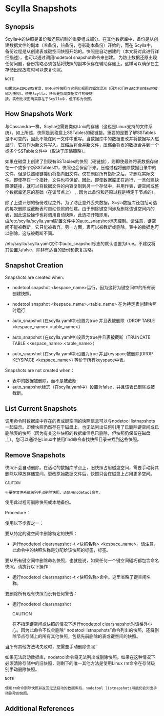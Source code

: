# Scylla Snapshots

## Synopsis

Scylla中的快照是备份和还原机制的重要组成部分。在其他数据库中，备份是从创建数据文件的副本（冷备份，热备份，卷影副本备份）开始的，而在
Scylla中，备份过程是从创建表或键空间快照开始的。快照是自动创建的（本文将对此进行详细描述），也可以通过调用nodetool snapshot命令来创建。
为防止数据还原出现任何问题，备份策略必须包括将快照的副本保存在辅助存储上。这样可以确保在主存储出现故障时可以恢复快照。

    
    NOTE
    
    如果您来自RDBMS背景，则不应将快照与实例化视图的概念混淆（因为它们在该技术领域有时被称为快照）。使用Scylla，快照是指向数据文件的硬链
    接。实例化视图确实存在于Scylla中，但不称为快照。

## How Snapshots Work

与Cassandra一样，Scylla也需要类似Unix的存储（这也是Linux支持的文件系统）。如上所述，快照是到磁盘上SSTables的硬链接。重要的是要了解SSTables是不可变的，因此不能在同一文件中重写。当数据库中的数据更改并将数据写入磁盘时，它将作为新文件写入。压缩后将合并新文件，压缩会将表的数据合并到一个或多个SSTable文件中（取决于压缩策略）。

如果在磁盘上创建了到现有SSTables的快照（硬链接），则即使最终将表数据存储在一个或多个新SSTables中，快照也会保留下来。压缩过程将删除数据目录中的文件，但是快照硬链接仍将指向旧文件。仅在删除所有指针之后，才删除实际文件。即使存在一个指针，文件也将保留。因此，即使数据库正在运行，一旦创建快照硬链接，就可以将数据文件的内容复制到另一个存储中，并用作表，键空间或整个数据库还原的基础（在该节点上） ，因为此备份和还原过程是特定于节点的）。

除了上述计划的备份过程之外，为了防止意外丢失数据，Scyla数据库还包括可选的每次删除或截断表时自动快照的创建。由于删除键空间涉及删除该键空间内的表，因此这些操作也将调用自动快照。此选项开箱即用，由/etc/scylla/scylla.yaml配置文件中的auto_snapshot标志控制。请注意，键空间不能被截断。它只能被丢弃。另一方面，表可以被截断或删除。表中的数据也可以删除，这与被截断不同。

/etc/scylla/scylla.yaml文件中auto_snapshot标志的默认设置为true。不建议将其设置为false，除非有适当的备份和恢复策略。

## Snapshot Creation

Snapshots are created when:

* nodetool snapshot <kespace_name>运行，因为这将为键空间中的所有表创建快照。

* nodetool snapshot <kespace_name>.<table_name> 在为特定表创建快照时运行
* auto_snapshot (在scylla.yaml中)设置为true 并且表被删除（DROP TABLE <kespace_name>.<table_name>）
* auto_snapshot (在scylla.yaml中)设置为true并且表被截断（TRUNCATE TABLE <kespace_name>.<table_name>）
* auto_snapshot (在scylla.yaml中)设置为true 并且keyspace被删除(DROP KEYSPACE <kespace_name>) 等价于所有keyspace中表。

Snapshots are not created when：
* 表中的数据被删除，而不是被截断
* auto_snapshot标志（在scylla.yaml中）设置为false，并且该表已删除或被截断。
  
##  List Current Snapshots

调用命令时数据库中存在的表或键空间的快照信息可以与nodetool listnapshots一起显示。即使快照仍然存在于磁盘上，也无法列出任何引用了已删除键空间或已删除表的快照（因为有关这些快照的数据库信息已删除，但快照仍保留在磁盘上）。您可以通过在Linux中使用find命令查找快照目录来找到这些快照。

## Remove Snapshots

快照不会自动删除。在活动的数据库节点上，旧快照占用磁盘空间，需要手动将其删除以释放存储空间。更改原始数据文件后，快照只会在磁盘上占用更多空间。

    CAUTION

    不要在文件系统级别手动删除快照，请使用nodetool命令。

使用此过程可删除快照或本地备份。

Procedure：

使用以下步骤之一：

要从特定的键空间中删除特定的快照：

* 运行noodetool clearsnapshot -t <快照名称> <kespace_name>。请注意，此命令中的快照名称是分配给该快照的标签，标签。

要从所有键空间中删除命名快照，也就是说，如果任何一个键空间碰巧都包含命名快照，请执行以下操作：

* 运行noodetool clearsnapshot -t <快照名称>命令。这里省略了键空间名称。

要删除所有现有快照而没有任何警告：

* 运行noodetool clearsnapshot

    
    CAUTION

    在不指定键空间或快照的情况下运行noodetool clearsnapshot时请格外小心，因为此命令不仅会删除“ nodetool listnapshots”命令列出的快照，还将删除节点存储上的所有其他快照，包括先前删除的表或键空间的快照。

当所有其他方法均失败时，您需要手动删除快照：

如果无法启动数据库，nodetool命令将无法列出或删除快照。如果在这种情况下必须清除存储中的旧快照，则剩下的唯一其他方法是使用Linux rm命令在存储级别手动删除快照。


    NOTE

    使用rm命令删除快照并返回无法启动的数据库后，nodetool listnapshots可能仍会列出手动删除的快照。

## Additional References



